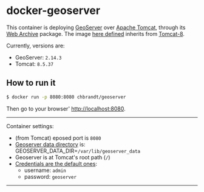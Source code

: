 # docker-geoserver

This container is deploying [GeoServer] over [Apache Tomcat], through its
[Web Archive] package.
The image [here defined](./dockerfile/Dockerfile) inherits from [Tomcat-8](https://github.com/docker-library/tomcat/blob/master/8.5/jre8/Dockerfile).

Currently, versions are:
* GeoServer: `2.14.3`
* Tomcat: `8.5.37`

## How to run it

```bash
$ docker run -p 8080:8080 chbrandt/geoserver
```
Then go to your browser' <http://localhost:8080>.

---
Container settings:
* (from Tomcat) eposed port is `8080`
* [Geoserver data directory][2] is: GEOSERVER_DATA_DIR=`/var/lib/geoserver_data`
* Geoserver is at Tomcat's root path (`/`)
* [Credentials are the default ones][1]:
  * username: `admin`
  * password: `geoserver`
---

[1]: https://docs.geoserver.org/latest/en/user/gettingstarted/web-admin-quickstart/index.html#logging-in
[2]: https://docs.geoserver.org/stable/en/user/datadirectory/setting.html

[geoserver]: http://geoserver.org/
[apache tomcat]: http://tomcat.apache.org/
[web archive]: http://geoserver.org/release/stable/
